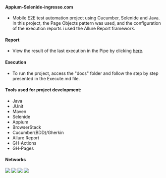 #### Appium-Selenide-ingresso.com

- Mobile E2E test automation project using Cucumber, Selenide and Java. In this project, the Page Objects pattern
  was used, and the configuration of the execution reports i used the Allure Report framework.

#### Report

- View the result of the last execution in the Pipe by clicking
  <a href="https://juliosantosjob.github.io/Appium-Selenide">
  here</a>.

#### Execution

- To run the project, access the "docs" folder and follow the step by step presented in the Execute.md file.

#### Tools used for project development:

- Java
- JUnit
- Maven
- Selenide
- Appium
- BrowserStack
- Cucumber(BDD)/Gherkin
- Allure Report
- GH-Actions
- GH-Pages

#### Networks

[<img src="https://img.shields.io/badge/linkedin-%230077B5.svg?&style=for-the-badge&logo=linkedin&logoColor=white" />](https://www.linkedin.com/in/julio-santos-43428019b)
[<img src = "https://img.shields.io/badge/instagram-%23E4405F.svg?&style=for-the-badge&logo=instagram&logoColor=white">](https://www.instagram.com/juli0sts/)
[<img src = "https://img.shields.io/badge/facebook-%231877F2.svg?&style=for-the-badge&logo=facebook&logoColor=white">](https://www.facebook.com/profile.php?id=100003793058455)
<a href="mailto:julio958214@gmail.com"><img src="https://img.shields.io/badge/-Gmail-%23333?style=for-the-badge&logo=gmail&logoColor=white" target="_blank">
</a>
